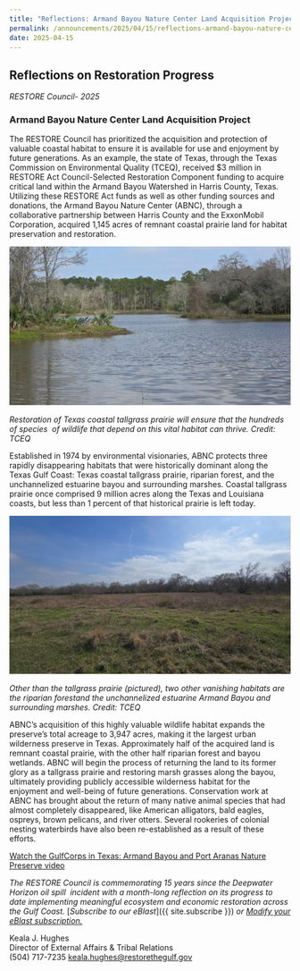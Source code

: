 ```yaml
---
title: "Reflections: Armand Bayou Nature Center Land Acquisition Project"
permalink: /announcements/2025/04/15/reflections-armand-bayou-nature-center-land-acquisition-project/
date: 2025-04-15
---
```


## Reflections on Restoration Progress

_RESTORE Council- 2025_

### Armand Bayou Nature Center Land Acquisition Project

The RESTORE Council has prioritized the acquisition and protection of valuable coastal habitat to ensure it is available for use and enjoyment by future generations. As an example, the state of Texas, through the Texas Commission on Environmental Quality (TCEQ), received $3 million in RESTORE Act Council-Selected Restoration Component funding to acquire critical land within the Armand Bayou Watershed in Harris County, Texas. Utilizing these RESTORE Act funds as well as other funding sources and donations, the Armand Bayou Nature Center (ABNC), through a collaborative partnership between Harris County and the ExxonMobil Corporation, acquired 1,145 acres of remnant coastal prairie land for habitat preservation and restoration.

![Restoration of Texas coastal tallgrass prairie](/img/Texas_coastal_tallgrass_prairie_restoration.jpg)

_Restoration of Texas coastal tallgrass prairie will ensure that the hundreds of species  of wildlife that depend on this vital habitat can thrive. Credit: TCEQ_

Established in 1974 by environmental visionaries, ABNC protects three rapidly disappearing habitats that were historically dominant along the Texas Gulf Coast: Texas coastal tallgrass prairie, riparian forest, and the unchannelized estuarine bayou and surrounding marshes. Coastal tallgrass prairie once comprised 9 million acres along the Texas and Louisiana coasts, but less than 1 percent of that historical prairie is left today.

![Tallgrass prairie at Armand Bayou ](/img/Texas_tallgrass_prairie_ArmandBayou.jpg)

_Other than the tallgrass prairie (pictured), two other vanishing habitats are the riparian forestand the unchannelized estuarine Armand Bayou and surrounding marshes. Credit: TCEQ_

ABNC’s acquisition of this highly valuable wildlife habitat expands the preserve’s total acreage to 3,947 acres, making it the largest urban wilderness preserve in Texas. Approximately half of the acquired land is remnant coastal prairie, with the other half riparian forest and bayou wetlands. ABNC will begin the process of returning the land to its former glory as a tallgrass prairie and restoring marsh grasses along the bayou, ultimately providing publicly accessible wilderness habitat for the enjoyment and well-being of future generations. Conservation work at ABNC has brought about the return of many native animal species that had almost completely disappeared, like American alligators, bald eagles, ospreys, brown pelicans, and river otters. Several rookeries of colonial nesting waterbirds have also been re-established as a result of these efforts.

[Watch the GulfCorps in Texas: Armand Bayou and Port Aranas Nature Preserve video](https://www.youtube.com/watch?v=PGv8lITMdC8)

*The RESTORE Council is commemorating 15 years since the Deepwater Horizon oil spill  incident with a month-long reflection on its progress to date implementing meaningful ecosystem and economic restoration across the Gulf Coast.* [_Subscribe to our eBlast_]({{ site.subscribe }}) *or* [_Modify your eBlast subscription._](https://www.restorethegulf.gov/apps/eblast/ModifyInformation.aspx)

Keala J. Hughes  
Director of External Affairs & Tribal Relations  
(504) 717-7235
keala.hughes@restorethegulf.gov
